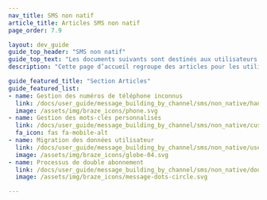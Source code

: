 ```yaml
---
nav_title: SMS non natif
article_title: Articles SMS non natif
page_order: 7.9

layout: dev_guide
guide_top_header: "SMS non natif"
guide_top_text: "Les documents suivants sont destinés aux utilisateurs qui ne veulent pas basculer vers la capacité native de <a href='/docs/user_guide/message_building_by_channel/sms/keywords/optin_optout/'>traitement des mots clés</a> de Braze, ou ne l’ont pas encore fait. Pour ces utilisateurs, reportez-vous au guide d’utilisation de SMS natif, mais cherchez des pointeurs qui vous redirigeront vers la version appropriée du document pour votre mise en œuvre."
description: "Cette page d’accueil regroupe des articles pour les utilisateurs qui ne veulent pas basculer vers la capacité native de traitement des mots clés de Braze, ou ne l’ont pas encore fait. Pour ces utilisateurs, reportez-vous au guide d’utilisation de SMS natif, mais cherchez des pointeurs qui vous redirigeront vers la version appropriée du document pour votre mise en œuvre."

guide_featured_title: "Section Articles"
guide_featured_list:
- name: Gestion des numéros de téléphone inconnus
  link: /docs/user_guide/message_building_by_channel/sms/non_native/handling_unkown_phone_numbers/
  image: /assets/img/braze_icons/phone.svg
- name: Gestion des mots-clés personnalisés
  link: /docs/user_guide/message_building_by_channel/sms/non_native/custom_keyword_handling/
  fa_icon: fas fa-mobile-alt
- name: Migration des données utilisateur
  link: /docs/user_guide/message_building_by_channel/sms/non_native/user_data_migration/
  image: /assets/img/braze_icons/globe-04.svg
- name: Processus de double abonnement
  link: /docs/user_guide/message_building_by_channel/sms/non_native/double_opt_in/
  image: /assets/img/braze_icons/message-dots-circle.svg

---
```

<br><br>